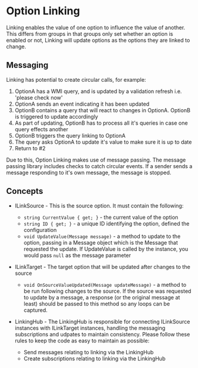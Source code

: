 # Option Linking

Linking enables the value of one option to influence the value of another. This differs from groups in that groups only set whether an option is enabled or not, Linking will update options as the options they are linked to change.

## Messaging

Linking has potential to create circular calls, for example:

1. OptionA has a WMI query, and is updated by a validation refresh i.e. 'please check now'
2. OptionA sends an event indicating it has been updated
3. OptionB contains a query that will react to changes in OptionA. OptionB is triggered to update accordingly
4. As part of updating, OptionB has to process all it's queries in case one query effects another
5. OptionB triggers the query linking to OptionA
6. The query asks OptionA to update it's value to make sure it is up to date
7. Return to #2

Due to this, Option Linking makes use of message passing. The message passing library includes checks to catch circular events. If a sender sends a message responding to it's own message, the message is stopped.

## Concepts

* ILinkSource - This is the source option. It must contain the following:
    * ```string CurrentValue { get; }``` - the current value of the option
    * ```string ID { get; }``` - a unique ID identifying the option, defined the configuration
    * ```void UpdateValue(Message message)``` - a method to update to the option, passing in a Message object which is the Message that requested the update. If UpdateValue is called by the instance, you would pass ```null``` as the message parameter

* ILinkTarget - The target option that will be updated after changes to the source
  * ```void OnSourceValueUpdated(Message updateMessage)``` - a method to be run following changes to the source. If the source was requested to update by a message, a response (or the original message at least) should be passed to this method so any loops can be captured. 

* LinkingHub - The LinkingHub is responsible for connecting ILinkSource instances with ILinkTarget instances, handling the messaging subscriptions and udpates to maintain consistency. Please follow these rules to keep the code as easy to maintain as possible:
  * Send messages relating to linking via the LinkingHub
  * Create subscriptions relating to linking via the LinkingHub